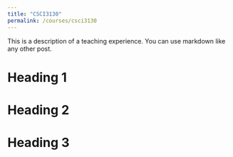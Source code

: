 ```yaml
---
title: "CSCI3130"
permalink: /courses/csci3130
---
```


<!-- venue: "University 1, Department" -->
<!-- date: 2014-01-01 -->
<!-- location: "City, Country" -->

This is a description of a teaching experience. You can use markdown like any other post.

Heading 1
======

Heading 2
======

Heading 3
======
